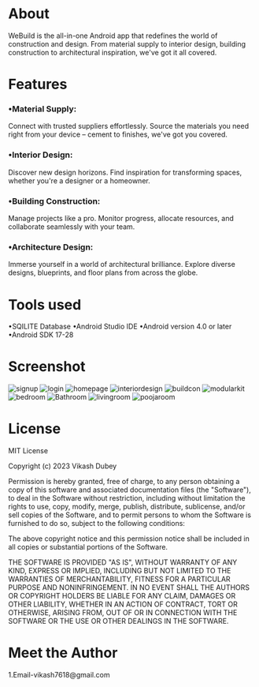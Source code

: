 <h1>About</h1>
WeBuild is the all-in-one Android app that redefines the world of construction and design. From material supply to interior design, building construction to architectural inspiration, we've got it all covered.
<h1>Features</h1>
<h3>•Material Supply:</h3> Connect with trusted suppliers effortlessly. Source the materials you need right from your device – cement to finishes, we've got you covered.
<h3>•Interior Design:</h3> Discover new design horizons. Find inspiration for transforming spaces, whether you're a designer or a homeowner.
<h3>•Building Construction:</h3> Manage projects like a pro. Monitor progress, allocate resources, and collaborate seamlessly with your team.
<h3>•Architecture Design: </h3>Immerse yourself in a world of architectural brilliance. Explore diverse designs, blueprints, and floor plans from across the globe.

<h1>Tools used</h1>
•SQILITE Database
•Android Studio IDE
•Android version 4.0 or later
•Android SDK 17-28

<h1>Screenshot</h1>

![signup](https://github.com/ByteCodeVikash/WeBuild-App/assets/112969269/66a98a64-c5f5-4673-9b9f-9118bde6dfc7)
![login](https://github.com/ByteCodeVikash/WeBuild-App/assets/112969269/19e7d11b-0076-4fcd-87e7-f4ec3f23db8c)
![homepage](https://github.com/ByteCodeVikash/WeBuild-App/assets/112969269/1232947b-2ea9-480e-968e-be842a2d85fe)
![interiordesign](https://github.com/ByteCodeVikash/WeBuild-App/assets/112969269/a34a9ff5-035b-4a16-aad2-dc4cbba70371)
![buildcon](https://github.com/ByteCodeVikash/WeBuild-App/assets/112969269/1dac3df9-7b97-4541-bcd5-2f7132c7a6f3)
![modularkit](https://github.com/ByteCodeVikash/WeBuild-App/assets/112969269/5681c428-e144-4c9d-8025-c93d03411ebf)
![bedroom](https://github.com/ByteCodeVikash/WeBuild-App/assets/112969269/07aa8c17-a4e0-4f52-86df-3049b8cfdeaa)
![Bathroom](https://github.com/ByteCodeVikash/WeBuild-App/assets/112969269/dd49215e-6c3e-4255-97eb-df8422ec3ff7)
![livingroom](https://github.com/ByteCodeVikash/WeBuild-App/assets/112969269/4dc9d24d-50e5-4641-beab-a8efd795b92b)
![poojaroom](https://github.com/ByteCodeVikash/WeBuild-App/assets/112969269/4f62f67f-f16e-4b08-81b9-55643530fe54)

<h1>License</h1>
MIT License

Copyright (c) 2023 Vikash Dubey

Permission is hereby granted, free of charge, to any person obtaining a copy of this software and associated documentation files (the "Software"), to deal in the Software without restriction, including without limitation the rights to use, copy, modify, merge, publish, distribute, sublicense, and/or sell copies of the Software, and to permit persons to whom the Software is furnished to do so, subject to the following conditions:

The above copyright notice and this permission notice shall be included in all copies or substantial portions of the Software.

THE SOFTWARE IS PROVIDED "AS IS", WITHOUT WARRANTY OF ANY KIND, EXPRESS OR IMPLIED, INCLUDING BUT NOT LIMITED TO THE WARRANTIES OF MERCHANTABILITY, FITNESS FOR A PARTICULAR PURPOSE AND NONINFRINGEMENT. IN NO EVENT SHALL THE AUTHORS OR COPYRIGHT HOLDERS BE LIABLE FOR ANY CLAIM, DAMAGES OR OTHER LIABILITY, WHETHER IN AN ACTION OF CONTRACT, TORT OR OTHERWISE, ARISING FROM, OUT OF OR IN CONNECTION WITH THE SOFTWARE OR THE USE OR OTHER DEALINGS IN THE SOFTWARE.

<h1>Meet the Author</h1>
1.Email-vikash7618@gmail.com






